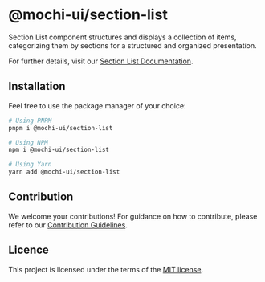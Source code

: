 # @mochi-ui/section-list

Section List component structures and displays a collection of items,
categorizing them by sections for a structured and organized presentation.

For further details, visit our
[Section List Documentation](https://ds.mochiui.com/?path=/docs/components-sectionlist--docs).

## Installation

Feel free to use the package manager of your choice:

```sh
# Using PNPM
pnpm i @mochi-ui/section-list

# Using NPM
npm i @mochi-ui/section-list

# Using Yarn
yarn add @mochi-ui/section-list
```

## Contribution

We welcome your contributions! For guidance on how to contribute, please refer
to our [Contribution Guidelines](/CONTRIBUTING.md).

## Licence

This project is licensed under the terms of the
[MIT license](https://choosealicense.com/licenses/mit/).

